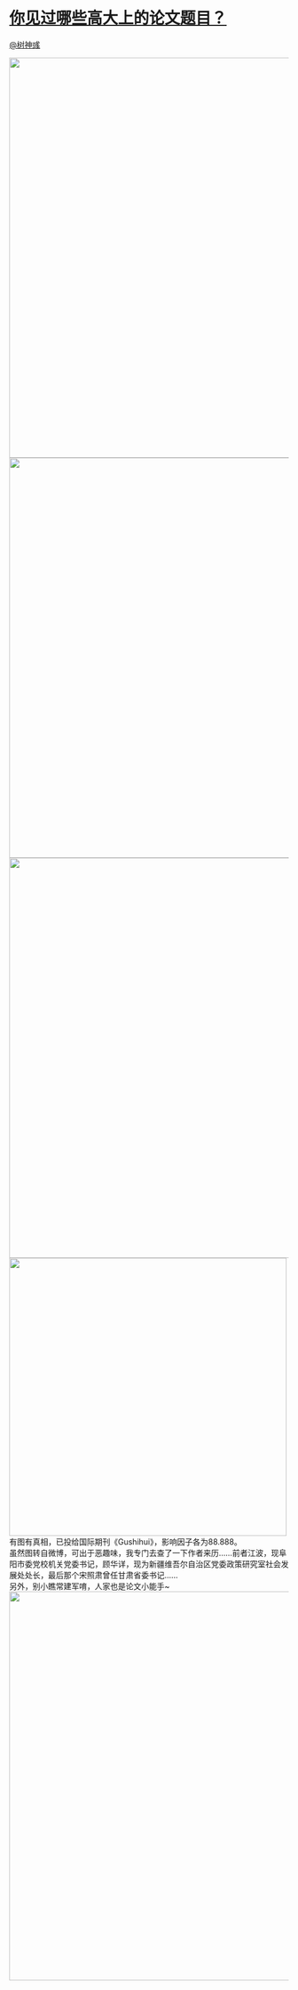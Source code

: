 
#  [你见过哪些高大上的论文题目？](https://zhihu.com/questions/29883589)



[@树神彧](https://zhihu.com/people/f47752fe9172dba6923a6a071e02b3a1)

<img data-rawheight="449" data-rawwidth="720" src="http://pic2.zhimg.com/50/4caf77c6bc5aa1694739d2e4c580a091_b.jpg" class="origin_image zh-lightbox-thumb" width="720" data-original="http://pic2.zhimg.com/50/4caf77c6bc5aa1694739d2e4c580a091_r.jpg"><br><img data-rawheight="298" data-rawwidth="720" src="http://pic4.zhimg.com/50/6b85eb037cdbfd2ff8642b8de38c77a3_b.jpg" class="origin_image zh-lightbox-thumb" width="720" data-original="http://pic4.zhimg.com/50/6b85eb037cdbfd2ff8642b8de38c77a3_r.jpg"><br><img data-rawheight="356" data-rawwidth="720" src="http://pic3.zhimg.com/50/11ddc1b63bb44406a334b3b9fff5bb5a_b.jpg" class="origin_image zh-lightbox-thumb" width="720" data-original="http://pic3.zhimg.com/50/11ddc1b63bb44406a334b3b9fff5bb5a_r.jpg"><br><img data-rawheight="241" data-rawwidth="500" src="http://pic3.zhimg.com/50/a3d9d18655a6c1470876138bef468bd2_b.jpg" class="origin_image zh-lightbox-thumb" width="500" data-original="http://pic3.zhimg.com/50/a3d9d18655a6c1470876138bef468bd2_r.jpg"><br>有图有真相，已投给国际期刊《Gushihui》，影响因子各为88.888。<br>虽然图转自微博，可出于恶趣味，我专门去查了一下作者来历……前者江波，现阜阳市委党校机关党委书记，顾华详，现为新疆维吾尔自治区党委政策研究室社会发展处处长，最后那个宋照肃曾任甘肃省委书记……<br>另外，别小瞧常建军唷，人家也是论文小能手~<br><img src="http://pic1.zhimg.com/50/eee35885f0aadb79c66e32e8723d00ec_b.jpg" data-rawwidth="700" data-rawheight="340" class="origin_image zh-lightbox-thumb" width="700" data-original="http://pic1.zhimg.com/50/eee35885f0aadb79c66e32e8723d00ec_r.jpg">